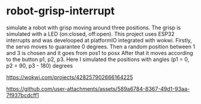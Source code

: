 # robot-grisp-interrupt
simulate a robot with grisp moving around three positions. The grisp is simulated with a LED (on:closed, off:open). This project uses ESP32 interrupts and was develooped at platformIO integrated with wokwi.
Firstly, the servo moves to guarantee 0 degrees. Then a random position between 1 and 3 is chosen and it goes from pos1 to posx
After that it moves according to the button p1, p2, p3. Here I simulated the positions with angles (p1 = 0, p2 = 90, p3 - 180) degrees

https://wokwi.com/projects/428257902666164225

https://github.com/user-attachments/assets/589a6784-8367-49d1-93aa-7f937bcdcff1

